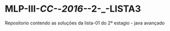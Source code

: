 # MLP-III-_CC-_-_2016-_-2-_-LISTA3
Repositorio contendo as soluções da lista-01 do 2º estagio - java avançado
